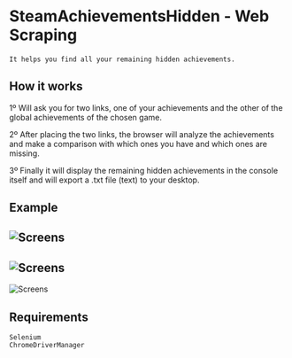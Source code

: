 # SteamAchievementsHidden - Web Scraping

#### 
    It helps you find all your remaining hidden achievements.

## How it works
1º Will ask you for two links, one of your achievements and the other of the global achievements of the chosen game.

2º After placing the two links, the browser will analyze the achievements and make a comparison with which ones you have and which ones are missing.

3º Finally it will display the remaining hidden achievements in the console itself and will export a .txt file (text) to your desktop.

## Example

![Screens](https://i.imgur.com/krFyeEf.png "Screens")
-----------------------------------------------------
![Screens](https://i.imgur.com/OXRyFMF.png "Screens")
-----------------------------------------------------
![Screens](https://i.imgur.com/lcJVzHH.png "Screens")

## Requirements
    Selenium
    ChromeDriverManager
